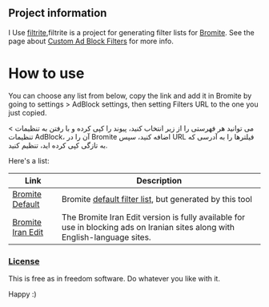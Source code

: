 ## Project information
I Use [filtrite](https://github.com/xarantolus/filtrite),filtrite is a project for generating filter lists for [Bromite](https://www.bromite.org/).
See the page about [Custom Ad Block Filters](https://www.bromite.org/custom-filters) for more info.

# How to use
You can choose any list from below, copy the link and add it in Bromite by going to settings > AdBlock settings, then setting Filters URL to the one you just copied.

می توانید هر فهرستی را از زیر انتخاب کنید، پیوند را کپی کرده و با رفتن به تنظیمات > تنظیمات AdBlock، آن را در Bromite اضافه کنید، سپس URL فیلترها را به آدرسی که به تازگی کپی کرده اید، تنظیم کنید.

Here's a list:


| Link | Description  |
| ------ | ------|
| [Bromite Default](https://github.com/xarantolus/filtrite/releases/latest/download/bromite-default.dat) | Bromite [default filter list](https://github.com/bromite/filters), but generated by this tool |
| [Bromite Iran Edit](https://github.com/IRBromiteFillterList/IRBromite/releases/download/2022-12-05-15-35/bromite-iran-edit.dat) | The Bromite Iran Edit version is fully available for use in blocking ads on Iranian sites along with English-language sites. |


### [License](LICENSE)
This is free as in freedom software. Do whatever you like with it.

Happy :)
